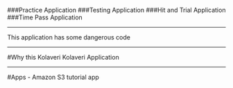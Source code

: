 ###Practice Application
###Testing  Application
###Hit and Trial Application
###Time Pass Application


************************

This application has some dangerous code




************************

#Why this Kolaveri Kolaveri Application

************************

#Apps
    - Amazon S3 tutorial app
    

